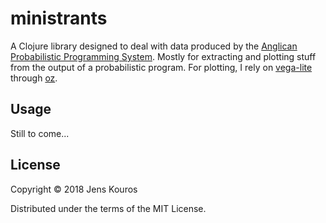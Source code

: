 # ministrants

A Clojure library designed to deal with data produced by the [Anglican Probabilistic Programming System](https://probprog.github.io/anglican/index.html). Mostly for extracting and plotting stuff from the output of a probabilistic program. For plotting, I rely on [vega-lite](https://vega.github.io/vega-lite/) through [oz](https://github.com/metasoarous/oz).

## Usage

Still to come...

## License

Copyright © 2018 Jens Kouros

Distributed under the terms of the MIT License.

